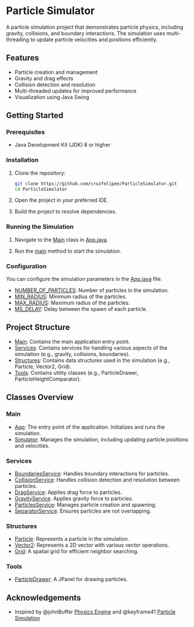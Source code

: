 # Particle Simulator

A particle simulation project that demonstrates particle physics, including gravity, collisions, and boundary interactions. The simulation uses multi-threading to update particle velocities and positions efficiently.

## Features

- Particle creation and management
- Gravity and drag effects
- Collision detection and resolution
- Multi-threaded updates for improved performance
- Visualization using Java Swing

## Getting Started

### Prerequisites

- Java Development Kit (JDK) 8 or higher

### Installation

1. Clone the repository:
    ```sh
    git clone https://github.com/cruzfelipee/ParticleSimulator.git
    cd ParticleSimulator
    ```

2. Open the project in your preferred IDE.

3. Build the project to resolve dependencies.

### Running the Simulation

1. Navigate to the [Main](http://_vscodecontentref_/0) class in [App.java](http://_vscodecontentref_/1).

2. Run the [main](http://_vscodecontentref_/2) method to start the simulation.

### Configuration

You can configure the simulation parameters in the [App.java](http://_vscodecontentref_/3) file:

- [NUMBER_OF_PARTICLES](http://_vscodecontentref_/4): Number of particles in the simulation.
- [MIN_RADIUS](http://_vscodecontentref_/5): Minimum radius of the particles.
- [MAX_RADIUS](http://_vscodecontentref_/6): Maximum radius of the particles.
- [MS_DELAY](http://_vscodecontentref_/7): Delay between the spawn of each particle.

## Project Structure

- [Main](http://_vscodecontentref_/8): Contains the main application entry point.
- [Services](http://_vscodecontentref_/9): Contains services for handling various aspects of the simulation (e.g., gravity, collisions, boundaries).
- [Structures](http://_vscodecontentref_/10): Contains data structures used in the simulation (e.g., Particle, Vector2, Grid).
- [Tools](http://_vscodecontentref_/11): Contains utility classes (e.g., ParticleDrawer, ParticleHeightComparator).

## Classes Overview

### Main

- [App](http://_vscodecontentref_/12): The entry point of the application. Initializes and runs the simulation.
- [Simulator](http://_vscodecontentref_/13): Manages the simulation, including updating particle positions and velocities.

### Services

- [BoundariesService](http://_vscodecontentref_/14): Handles boundary interactions for particles.
- [CollisionService](http://_vscodecontentref_/15): Handles collision detection and resolution between particles.
- [DragService](http://_vscodecontentref_/16): Applies drag force to particles.
- [GravityService](http://_vscodecontentref_/17): Applies gravity force to particles.
- [ParticlesService](http://_vscodecontentref_/18): Manages particle creation and spawning.
- [SeparatorService](http://_vscodecontentref_/19): Ensures particles are not overlapping.

### Structures

- [Particle](http://_vscodecontentref_/20): Represents a particle in the simulation.
- [Vector2](http://_vscodecontentref_/21): Represents a 2D vector with various vector operations.
- [Grid](http://_vscodecontentref_/22): A spatial grid for efficient neighbor searching.

### Tools

- [ParticleDrawer](http://_vscodecontentref_/23): A JPanel for drawing particles.

## Acknowledgements

- Inspired by @johnBuffer [Physics Engine](https://github.com/johnBuffer/VerletSFML) and @keyframe41 [Particle Simulation](https://github.com/keyframe41/ParticleSimulation)
